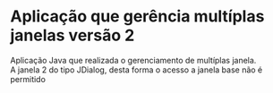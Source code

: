 # Aplicação que gerência multíplas janelas versão 2
Aplicação Java que realizada o gerenciamento de multíplas janela.<br>
A janela 2 do tipo JDialog, desta forma o acesso a janela base não é permitido<br>
